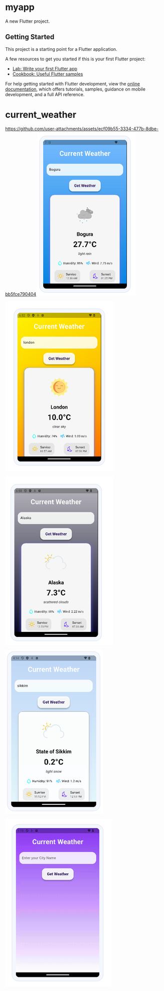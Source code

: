 # myapp

A new Flutter project.

## Getting Started

This project is a starting point for a Flutter application.

A few resources to get you started if this is your first Flutter project:

- [Lab: Write your first Flutter app](https://docs.flutter.dev/get-started/codelab)
- [Cookbook: Useful Flutter samples](https://docs.flutter.dev/cookbook)

For help getting started with Flutter development, view the
[online documentation](https://docs.flutter.dev/), which offers tutorials,
samples, guidance on mobile development, and a full API reference.
# current_weather
https://github.com/user-attachments/assets/ecf09b55-3334-477b-8dbe-bb5fce790404
![Rainy](https://raw.githubusercontent.com/pubsaasha/Weather/6e8f813c08d0035c05e05193fbd9837da4dd5807/Rainy.PNG)

![Sunny](https://raw.githubusercontent.com/pubsaasha/Weather/6e8f813c08d0035c05e05193fbd9837da4dd5807/Sunny.PNG)

![Cloudy](https://raw.githubusercontent.com/pubsaasha/Weather/6e8f813c08d0035c05e05193fbd9837da4dd5807/Cloudy.PNG)

![Snow](https://raw.githubusercontent.com/pubsaasha/Weather/7a2101c6e3d8b457d1bf9040b1f13b68016ede28/snow.PNG)

![Display](https://raw.githubusercontent.com/pubsaasha/Weather/6e8f813c08d0035c05e05193fbd9837da4dd5807/display.PNG)
